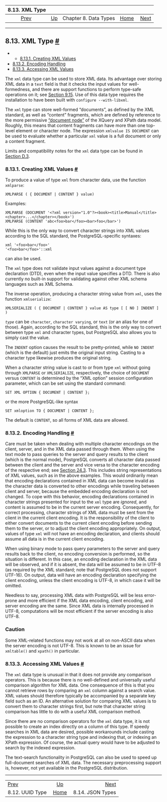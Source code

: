 <!--?xml version="1.0" encoding="UTF-8" standalone="no"?-->

|                 8.13. XML Type                |                                             |                       |                                                       |                                                |
| :-------------------------------------------: | :------------------------------------------ | :-------------------: | ----------------------------------------------------: | ---------------------------------------------: |
| [Prev](datatype-uuid.html "8.12. UUID Type")  | [Up](datatype.html "Chapter 8. Data Types") | Chapter 8. Data Types | [Home](index.html "PostgreSQL 17devel Documentation") |  [Next](datatype-json.html "8.14. JSON Types") |

***

## 8.13. XML Type [#](#DATATYPE-XML)

  * *   [8.13.1. Creating XML Values](datatype-xml.html#DATATYPE-XML-CREATING)
* [8.13.2. Encoding Handling](datatype-xml.html#DATATYPE-XML-ENCODING-HANDLING)
* [8.13.3. Accessing XML Values](datatype-xml.html#DATATYPE-XML-ACCESSING-XML-VALUES)

The `xml` data type can be used to store XML data. Its advantage over storing XML data in a `text` field is that it checks the input values for well-formedness, and there are support functions to perform type-safe operations on it; see [Section 9.15](functions-xml.html "9.15. XML Functions"). Use of this data type requires the installation to have been built with `configure --with-libxml`.

The `xml` type can store well-formed “documents”, as defined by the XML standard, as well as “content” fragments, which are defined by reference to the more permissive [“document node”](https://www.w3.org/TR/2010/REC-xpath-datamodel-20101214/#DocumentNode) of the XQuery and XPath data model. Roughly, this means that content fragments can have more than one top-level element or character node. The expression `xmlvalue IS DOCUMENT` can be used to evaluate whether a particular `xml` value is a full document or only a content fragment.

Limits and compatibility notes for the `xml` data type can be found in [Section D.3](xml-limits-conformance.html "D.3. XML Limits and Conformance to SQL/XML").

### 8.13.1. Creating XML Values [#](#DATATYPE-XML-CREATING)

To produce a value of type `xml` from character data, use the function `xmlparse`:

    XMLPARSE ( { DOCUMENT | CONTENT } value)

Examples:

    XMLPARSE (DOCUMENT '<?xml version="1.0"?><book><title>Manual</title><chapter>...</chapter></book>')
    XMLPARSE (CONTENT 'abc<foo>bar</foo><bar>foo</bar>')

While this is the only way to convert character strings into XML values according to the SQL standard, the PostgreSQL-specific syntaxes:

    xml '<foo>bar</foo>'
    '<foo>bar</foo>'::xml

can also be used.

The `xml` type does not validate input values against a document type declaration (DTD), even when the input value specifies a DTD. There is also currently no built-in support for validating against other XML schema languages such as XML Schema.

The inverse operation, producing a character string value from `xml`, uses the function `xmlserialize`:

    XMLSERIALIZE ( { DOCUMENT | CONTENT } value AS type [ [ NO ] INDENT ] )

*`type`* can be `character`, `character varying`, or `text` (or an alias for one of those). Again, according to the SQL standard, this is the only way to convert between type `xml` and character types, but PostgreSQL also allows you to simply cast the value.

The `INDENT` option causes the result to be pretty-printed, while `NO INDENT` (which is the default) just emits the original input string. Casting to a character type likewise produces the original string.

When a character string value is cast to or from type `xml` without going through `XMLPARSE` or `XMLSERIALIZE`, respectively, the choice of `DOCUMENT` versus `CONTENT` is determined by the “XML option” session configuration parameter, which can be set using the standard command:

    SET XML OPTION { DOCUMENT | CONTENT };

or the more PostgreSQL-like syntax

    SET xmloption TO { DOCUMENT | CONTENT };

The default is `CONTENT`, so all forms of XML data are allowed.

### 8.13.2. Encoding Handling [#](#DATATYPE-XML-ENCODING-HANDLING)

Care must be taken when dealing with multiple character encodings on the client, server, and in the XML data passed through them. When using the text mode to pass queries to the server and query results to the client (which is the normal mode), PostgreSQL converts all character data passed between the client and the server and vice versa to the character encoding of the respective end; see [Section 24.3](multibyte.html "24.3. Character Set Support"). This includes string representations of XML values, such as in the above examples. This would ordinarily mean that encoding declarations contained in XML data can become invalid as the character data is converted to other encodings while traveling between client and server, because the embedded encoding declaration is not changed. To cope with this behavior, encoding declarations contained in character strings presented for input to the `xml` type are *ignored*, and content is assumed to be in the current server encoding. Consequently, for correct processing, character strings of XML data must be sent from the client in the current client encoding. It is the responsibility of the client to either convert documents to the current client encoding before sending them to the server, or to adjust the client encoding appropriately. On output, values of type `xml` will not have an encoding declaration, and clients should assume all data is in the current client encoding.

When using binary mode to pass query parameters to the server and query results back to the client, no encoding conversion is performed, so the situation is different. In this case, an encoding declaration in the XML data will be observed, and if it is absent, the data will be assumed to be in UTF-8 (as required by the XML standard; note that PostgreSQL does not support UTF-16). On output, data will have an encoding declaration specifying the client encoding, unless the client encoding is UTF-8, in which case it will be omitted.

Needless to say, processing XML data with PostgreSQL will be less error-prone and more efficient if the XML data encoding, client encoding, and server encoding are the same. Since XML data is internally processed in UTF-8, computations will be most efficient if the server encoding is also UTF-8.

### Caution

Some XML-related functions may not work at all on non-ASCII data when the server encoding is not UTF-8. This is known to be an issue for `xmltable()` and `xpath()` in particular.

### 8.13.3. Accessing XML Values [#](#DATATYPE-XML-ACCESSING-XML-VALUES)

The `xml` data type is unusual in that it does not provide any comparison operators. This is because there is no well-defined and universally useful comparison algorithm for XML data. One consequence of this is that you cannot retrieve rows by comparing an `xml` column against a search value. XML values should therefore typically be accompanied by a separate key field such as an ID. An alternative solution for comparing XML values is to convert them to character strings first, but note that character string comparison has little to do with a useful XML comparison method.

Since there are no comparison operators for the `xml` data type, it is not possible to create an index directly on a column of this type. If speedy searches in XML data are desired, possible workarounds include casting the expression to a character string type and indexing that, or indexing an XPath expression. Of course, the actual query would have to be adjusted to search by the indexed expression.

The text-search functionality in PostgreSQL can also be used to speed up full-document searches of XML data. The necessary preprocessing support is, however, not yet available in the PostgreSQL distribution.

***

|                                               |                                                       |                                                |
| :-------------------------------------------- | :---------------------------------------------------: | ---------------------------------------------: |
| [Prev](datatype-uuid.html "8.12. UUID Type")  |      [Up](datatype.html "Chapter 8. Data Types")      |  [Next](datatype-json.html "8.14. JSON Types") |
| 8.12. UUID Type                               | [Home](index.html "PostgreSQL 17devel Documentation") |                               8.14. JSON Types |
